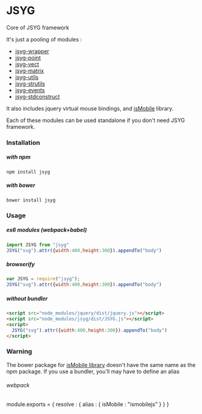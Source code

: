 # JSYG
Core of JSYG framework

It's just a pooling of modules :
* [jsyg-wrapper](https://github.com/YannickBochatay/JSYG-wrapper)
* [jsyg-point](https://github.com/YannickBochatay/JSYG.Point)
* [jsyg-vect](https://github.com/YannickBochatay/JSYG.Vect)
* [jsyg-matrix](https://github.com/YannickBochatay/JSYG.Matrix)
* [jsyg-utils](https://github.com/YannickBochatay/JSYG-utils)
* [jsyg-strutils](https://github.com/YannickBochatay/JSYG-strutils)
* [jsyg-events](https://github.com/YannickBochatay/JSYG.Events)
* [jsyg-stdconstruct](https://github.com/YannickBochatay/JSYG.StdConstruct)

It also includes jquery virtual mouse bindings, and [isMobile](https://github.com/kaimallea/isMobile) library.

Each of these modules can be used standalone if you don't need JSYG framework.

### Installation

##### with npm
```shell
npm install jsyg
```

##### with bower
```shell
bower install jsyg
```


### Usage

##### es6 modules (webpack+babel)
```javascript
import JSYG from "jsyg"
JSYG("svg").attr({width:400,height:300}).appendTo("body")
```

##### browserify
```javascript
var JSYG = require("jsyg");
JSYG("svg").attr({width:400,height:300}).appendTo("body")
```

##### without bundler
```html
<script src="node_modules/jquery/dist/jquery.js"></script>
<script src="node_modules/jsyg/dist/JSYG.js"></script>
<script>
  JSYG("svg").attr({width:400,height:300}).appendTo("body")
</script>
```

### Warning

The bower package for [isMobile library](https://github.com/kaimallea/isMobile) doesn't have the same name as the npm package.
If you use a bundler, you'll may have to define an alias

###### webpack
module.exports = {
  resolve : {
    alias : {
      isMobile : "ismobilejs"
    }
  }
}